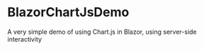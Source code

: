 # BlazorChartJsDemo
A very simple demo of using Chart.js in Blazor, using server-side interactivity
